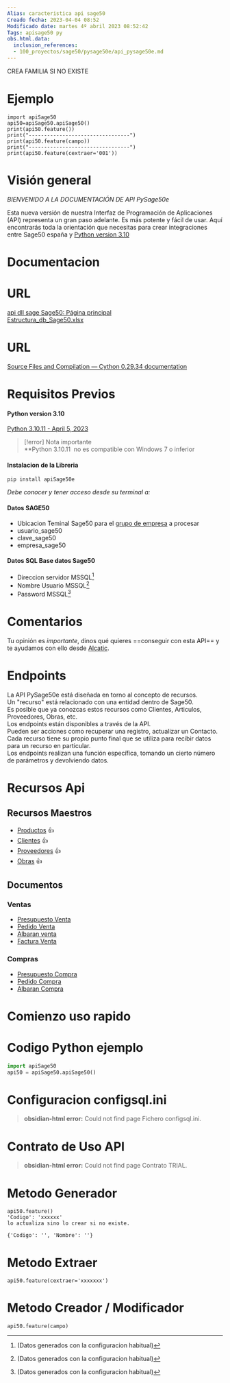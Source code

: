 ```yaml
---
Alias: caracteristica api sage50
Creado fecha: 2023-04-04 08:52
Modificado date: martes 4º abril 2023 08:52:42
Tags: apisage50 py
obs.html.data:
  inclusion_references:
  - 100_proyectos/sage50/pysage50e/api_pysage50e.md
---
```

   
CREA FAMILIA SI NO EXISTE   
   
   
# Ejemplo   
```ejemplo completo
import apiSage50
api50=apiSage50.apiSage50()
print(api50.feature())  
print("---------------------------------")  
print(api50.feature(campo))  
print("---------------------------------")  
print(api50.feature(cextraer='001'))
```
   
   
   
   
   

   
# Visión general   
   
*BIENVENIDO A LA DOCUMENTACIÓN DE API PySage50e*   
   
Esta nueva versión de nuestra Interfaz de Programación de Aplicaciones (API) representa un gran paso adelante. Es más potente y fácil de usar. Aquí encontrarás toda la orientación que necesitas para crear integraciones entre Sage50 españa y [Python version 3.10 ](https://www.python.org/downloads/release/python-3100/)     
   
# Documentacion   
   

# URL   
   
[api dll sage Sage50: Página principal](http://descargas.sage.es/Sage50/Documentacion_html/html/)   
[Estructura\_db\_Sage50.xlsx](https://view.officeapps.live.com/op/view.aspx?src=https%3A%2F%2Fsage50c.sage.es%2Fhelp50c%2FEstructura_db_Sage50.xlsx&wdOrigin=BROWSELINK)
   
   

# URL   
[Source Files and Compilation — Cython 0.29.34 documentation](https://cython.readthedocs.io/en/stable/src/userguide/source_files_and_compilation.html#compilation)   
   
   
   
   
   
# Requisitos Previos   
   

#### Python  version 3.10   
[Python 3.10.11 - April 5, 2023](https://www.python.org/downloads/release/python-31011/)   
   
>[!error] Nota importante   
>    **Python 3.10.11  no es compatible con Windows 7 o inferior   
   
   
   

#### Instalacion de la Libreria    
   
``` terminal_windows
pip install apiSage50e
```

   
   
   
   
   
   
   
   
*Debe conocer y tener acceso desde su terminal a:*   
   
#### Datos SAGE50   
   
 - Ubicacion Teminal Sage50 para el [grupo de empresa](/not_created.md)  a procesar   
 - usuario_sage50   
 - clave_sage50   
 - empresa_sage50   
   
#### Datos SQL Base datos Sage50    
   
 - Direccion servidor MSSQL[^1]   
 - Nombre Usuario  MSSQL[^1]   
 - Password MSSQL[^1]   
[^1]: (Datos generados con la configuracion habitual)   
   
# Comentarios   
Tu opinión es *importante*, dinos qué quieres ==conseguir con esta API== y te ayudamos con ello desde [Alcatic](/not_created.md).   
   
   
# Endpoints     
La API PySage50e está diseñada en torno al concepto de recursos.     
Un "recurso" está relacionado con una entidad dentro de Sage50.   
Es posible que ya conozcas estos recursos como Clientes, Articulos, Proveedores, Obras, etc.     
Los endpoints están disponibles a través de la API.    
Pueden ser acciones como recuperar una registro, actualizar un Contacto. Cada recurso tiene su propio punto final que se utiliza para recibir datos para un recurso en particular.    
Los endpoints realizan una función específica, tomando un cierto número de parámetros y devolviendo datos.     
   
# Recursos Api   
   
## Recursos Maestros   

   
   
- [Productos](./100_Proyectos/Sage50/pySage50e/tablas/maestras/Productos.md) 👍   
- [Clientes](./100_Proyectos/Sage50/pySage50e/tablas/maestras/Clientes.md) 👍   
- [Proveedores](./100_Proyectos/Sage50/pySage50e/tablas/maestras/Proveedores.md) 👍   
- [Obras](./100_Proyectos/Sage50/pySage50e/tablas/maestras/Obras.md) 👍
   
   
   
## Documentos    

   
### Ventas   
   
-  [Presupuesto Venta](/not_created.md)   
-  [Pedido Venta](./100_Proyectos/Sage50/pySage50e/documentos/Pedido%20Venta.md)   
-  [Albaran venta](./100_Proyectos/Sage50/pySage50e/documentos/Albaran%20venta.md)   
-  [Factura Venta](/not_created.md)   
   
### Compras   
   
-  [Presupuesto Compra](/not_created.md)   
-  [Pedido Compra](/not_created.md)   
-  [Albaran Compra](/not_created.md)
   
# Comienzo uso rapido   
   

# Codigo Python ejemplo    
   
``` py
import apiSage50
api50 = apiSage50.apiSage50()
```


   
   
   
# Configuracion configsql.ini   
> **obsidian-html error:** Could not find page Fichero configsql.ini.   
   
   
   
# Contrato de Uso  API   
> **obsidian-html error:** Could not find page Contrato TRIAL.
   
   
# Metodo Generador    
```
api50.feature()
'Codigo': 'xxxxxx' 
lo actualiza sino lo crear si no existe.
```
   
   
```
{'Codigo': '', 'Nombre': ''}
```
   
   
# Metodo Extraer   
```
api50.feature(cextraer='xxxxxxx')
```
   
   
# Metodo Creador / Modificador   
   
```
api50.feature(campo)
```
